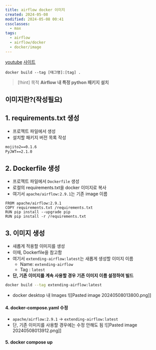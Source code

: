 ```yaml
---
title: airflow docker 이미지
created: 2024-05-08
modified: 2024-05-08 00:41
cssclasses:
  - max
tags:
  - airflow
  - airflow/docker
  - docker/image
---
```

[youtube](https://www.youtube.com/watch?v=0UepvC9X4HY)
[사이트](https://heekng.tistory.com/117)

`docker build --tag [태그명]:[tag] .`
> [!hint] 목적
> **Airflow 내 특정 python 패키지 설치**
## 이미지란?(작성필요)

## 1. requirements.txt 생성
- 프로젝트 파일에서 생성
- 설치할 패키지 버전 목록 작성
```txt file:requirements.txt
mojito2==0.1.6
PyJWT==2.1.0
```

## 2. Dockerfile 생성
- 프로젝트 파일에서 `Dockerfile` 생성
- 로컬의 requirements.txt을 docker 이미지로 복사
- 여기서 `apache/airflow:2.9.1`는 기존 image 이름
```docker file:Dockerfile
FROM apache/airflow:2.9.1
COPY requirements.txt /requirements.txt
RUN pip install --upgrade pip
RUN pip install -r /requirements.txt
```

## 3. 이미지 생성
- 새롭게 적용할 이미지를 생성
- 이때, Dockerfile을 참고함
- 여기서 `extending-airflow:latest`는 새롭게 생성할 이미지 이름
	- Name: `extending-airflow`
	- Tag : `latest`
- **단, 기존 이미지를 계속 사용할 경우 기존 이미지 이름 설정하여 빌드**
```bash file:도커파일빌드
docker build --tag extending-airflow:latest
```
- docker desktop 내 Images
![[Pasted image 20240508013800.png]]

#### 4. docker-compose.yaml 수정
- `apache/airflow:2.9.1` -> `extending-airflow:latest`
- 단, 기존 이미지를 사용할 경우에는 수정 안해도 됨
![[Pasted image 20240508013912.png]]

#### 5. docker compose up
